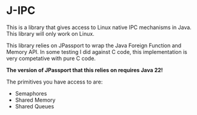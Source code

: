 # J-IPC

This is a library that gives access to Linux native IPC mechanisms in Java. 
This library will only work on Linux. 

This library relies on JPassport to wrap the Java Foreign Function and Memory API. 
In some testing I did against C code, this implementation is
very competative with pure C code.

**The version of JPassport that this relies on requires Java 22!**

The primitives you have access to are:

* Semaphores
* Shared Memory
* Shared Queues